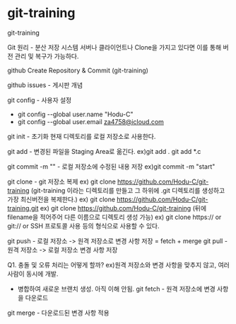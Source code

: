 # git-training

git-training

Git 원리 - 분산 저장 시스템
 서버나 클라이언트나 Clone을 가지고 있다면 이를 통해 버전 관리 및 복구가 가능하다.

github Create Repository & Commit (git-training)

github issues - 게시판 개념

git config - 사용자 설정

- git config --global user.name "Hodu-C"
- git config --global user.email za4758@icloud.com

git init - 초기화 현재 디렉토리를 로컬 저장소로 사용한다.

git add <filename> - 변경된 파일을 Staging Area로 옮긴다.
 ex)git add . git add *.c
 
git commit -m "" - 로컬 저장소에 수정된 내용 저장
 ex)git commit -m "start"
 
git clone <url> - git 저장소 복제
 ex) git clone https://github.com/Hodu-C/git-training (git-training 이라는 디렉토리를 만들고 그 하위에 .git 디렉토리를 생성하고 가장 최신버전을 복제한다.)
 ex) git clone https://github.com/Hodu-C/git-training.git
 ex) git clone https://github.com/Hodu-C/git-training <filename> (뒤에 filename을 적어주어 다른 이름으로 디렉토리 생성 가능)
 ex) git clone https:// or git:// or SSH 프로토콜 사용 등의 형식으로 사용할 수 있다.

git push - 로컬 저장소 -> 원격 저장소로 변경 사항 저장
= fetch + merge
git pull - 원격 저장소 -> 로컬 저장소 변경 사항 저장

Q1. 충돌 및 오류 처리는 어떻게 할까? ex)원격 저장소와 변경 사항을 맞추지 않고, 여러 사람이 동시에 개발.
 - 병합하여 새로운 브랜치 생성. 아직 이해 안됨.
git fetch - 원격 저장소에 변경 사항을 다운로드

git merge - 다운로드된 변경 사항 적용
